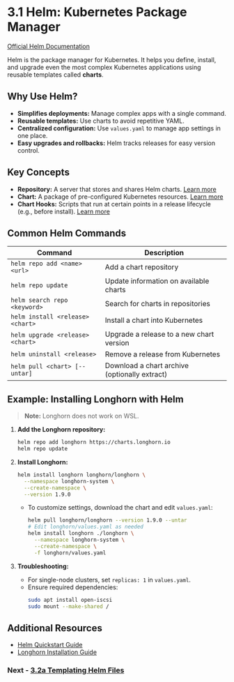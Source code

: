 # 3.1 Helm: Kubernetes Package Manager

[Official Helm Documentation](https://helm.sh/)

Helm is the package manager for Kubernetes. It helps you define, install, and upgrade even the most complex Kubernetes applications using reusable templates called **charts**.

## Why Use Helm?

- **Simplifies deployments:** Manage complex apps with a single command.
- **Reusable templates:** Use charts to avoid repetitive YAML.
- **Centralized configuration:** Use `values.yaml` to manage app settings in one place.
- **Easy upgrades and rollbacks:** Helm tracks releases for easy version control.

## Key Concepts

- **Repository:** A server that stores and shares Helm charts. [Learn more](https://helm.sh/docs/topics/chart_repository/)
- **Chart:** A package of pre-configured Kubernetes resources. [Learn more](https://helm.sh/docs/topics/charts/)
- **Chart Hooks:** Scripts that run at certain points in a release lifecycle (e.g., before install). [Learn more](https://helm.sh/docs/topics/charts_hooks/)

## Common Helm Commands

| Command | Description |
|---------|-------------|
| `helm repo add <name> <url>` | Add a chart repository |
| `helm repo update` | Update information on available charts |
| `helm search repo <keyword>` | Search for charts in repositories |
| `helm install <release> <chart>` | Install a chart into Kubernetes |
| `helm upgrade <release> <chart>` | Upgrade a release to a new chart version |
| `helm uninstall <release>` | Remove a release from Kubernetes |
| `helm pull <chart> [--untar]` | Download a chart archive (optionally extract) |

## Example: Installing Longhorn with Helm

> **Note:** Longhorn does not work on WSL.

1. **Add the Longhorn repository:**
    ```sh
    helm repo add longhorn https://charts.longhorn.io
    helm repo update
    ```

2. **Install Longhorn:**
    ```sh
    helm install longhorn longhorn/longhorn \
      --namespace longhorn-system \
      --create-namespace \
      --version 1.9.0
    ```

    - To customize settings, download the chart and edit `values.yaml`:
      ```sh
      helm pull longhorn/longhorn --version 1.9.0 --untar
      # Edit longhorn/values.yaml as needed
      helm install longhorn ./longhorn \
        --namespace longhorn-system \
        --create-namespace \
        -f longhorn/values.yaml
      ```

3. **Troubleshooting:**
    - For single-node clusters, set `replicas: 1` in `values.yaml`.
    - Ensure required dependencies:
      ```sh
      sudo apt install open-iscsi
      sudo mount --make-shared /
      ```

## Additional Resources

- [Helm Quickstart Guide](https://helm.sh/docs/intro/quickstart/)
- [Longhorn Installation Guide](https://longhorn.io/docs/1.9.0/deploy/install/install-with-helm/)


### Next - [3.2a Templating Helm Files](../L2/a_exercise.md)